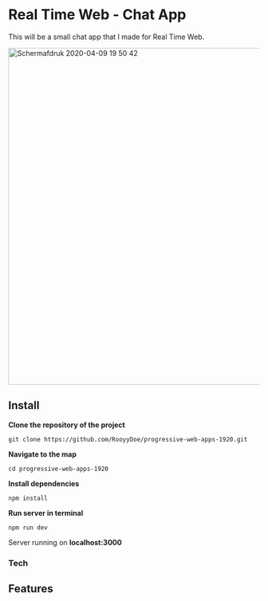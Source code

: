 # Real Time Web - Chat App

This will be a small chat app that I made for Real Time Web.

<img width="676" alt="Schermafdruk 2020-04-09 19 50 42" src="https://user-images.githubusercontent.com/40355914/78925243-72a29a80-7a9b-11ea-960a-a4b146ba1d13.png">

## Install

**Clone the repository of the project**

```
git clone https://github.com/RooyyDoe/progressive-web-apps-1920.git
```

**Navigate to the map**

```
cd progressive-web-apps-1920
```

**Install dependencies**

```
npm install 
```

**Run server in terminal**

```
npm run dev
```

Server running on **localhost:3000**

### Tech

## Features
